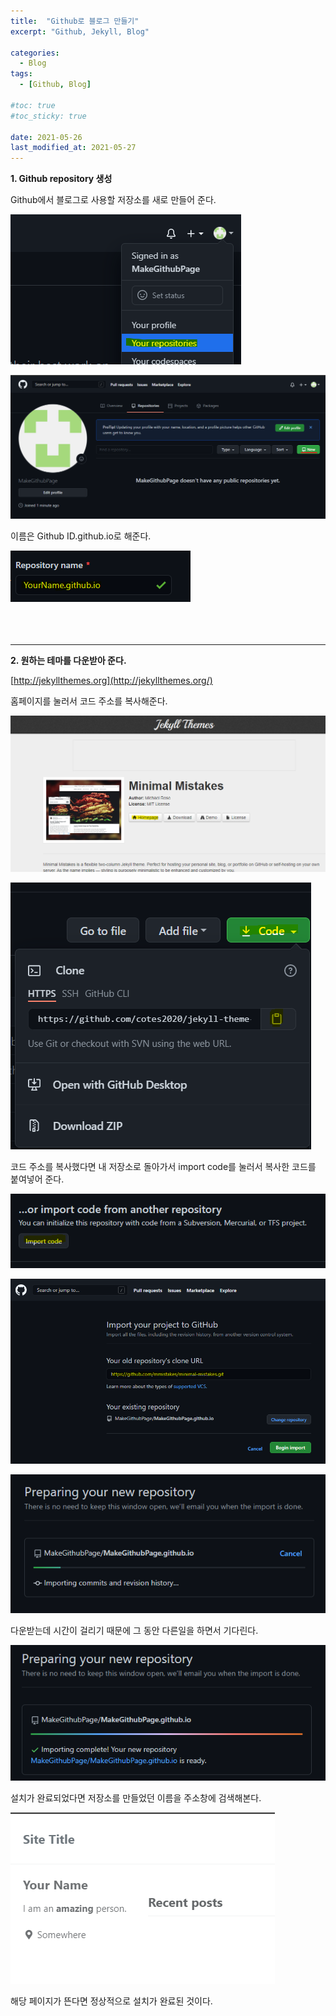 ```yaml
---
title:  "Github로 블로그 만들기"
excerpt: "Github, Jekyll, Blog"

categories:
  - Blog
tags:
  - [Github, Blog]

#toc: true
#toc_sticky: true
 
date: 2021-05-26
last_modified_at: 2021-05-27
---
```


**1. Github repository 생성**  
  
Github에서 블로그로 사용할 저장소를 새로 만들어 준다.  

 ![1](/assets/images/20210527_Posting/1.png)  
   
 ![2](/assets/images/20210527_Posting/2.png)  
   
   
이름은 Github ID.github.io로 해준다.  

 ![3](/assets/images/20210527_Posting/3.png)  
<br/><br/><br/>

***


**2. 원하는 테마를 다운받아 준다.**  

 [http://jekyllthemes.org](http://jekyllthemes.org/)  

홈페이지를 눌러서 코드 주소를 복사해준다.  

 ![4](/assets/images/20210527_Posting/4.png)  
  
 ![5](/assets/images/20210527_Posting/5.png)  

코드 주소를 복사했다면 내 저장소로 돌아가서 import code를 눌러서 복사한 코드를 붙여넣어 준다.  

 ![6](/assets/images/20210527_Posting/6.png)  
  
 ![7](/assets/images/20210527_Posting/7.png)  
  
 ![7](/assets/images/20210527_Posting/8.png)  

다운받는데 시간이 걸리기 때문에 그 동안 다른일을 하면서 기다린다.  
    
 ![7](/assets/images/20210527_Posting/9.png)  

설치가 완료되었다면 저장소를 만들었던 이름을 주소창에 검색해본다.



 ![7](/assets/images/20210527_Posting/10.png)  

해당 페이지가 뜬다면 정상적으로 설치가 완료된 것이다.